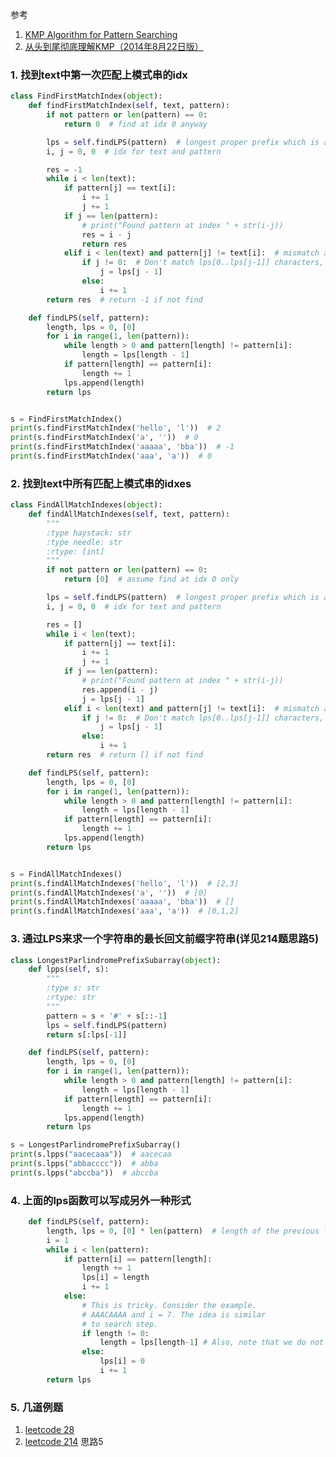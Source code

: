 参考
1. [KMP Algorithm for Pattern Searching](https://www.geeksforgeeks.org/kmp-algorithm-for-pattern-searching/)
2. [从头到尾彻底理解KMP（2014年8月22日版）](https://blog.csdn.net/v_july_v/article/details/7041827)


### 1. 找到text中第一次匹配上模式串的idx

```python
class FindFirstMatchIndex(object):
    def findFirstMatchIndex(self, text, pattern):
        if not pattern or len(pattern) == 0:
            return 0  # find at idx 0 anyway

        lps = self.findLPS(pattern)  # longest proper prefix which is also suffix
        i, j = 0, 0  # idx for text and pattern

        res = -1
        while i < len(text):
            if pattern[j] == text[i]:
                i += 1
                j += 1
            if j == len(pattern):
                # print("Found pattern at index " + str(i-j))
                res = i - j
                return res
            elif i < len(text) and pattern[j] != text[i]:  # mismatch after j matches
                if j != 0:  # Don't match lps[0..lps[j-1]] characters, they will match anyway
                    j = lps[j - 1]
                else:
                    i += 1
        return res  # return -1 if not find

    def findLPS(self, pattern):
        length, lps = 0, [0]
        for i in range(1, len(pattern)):
            while length > 0 and pattern[length] != pattern[i]:
                length = lps[length - 1]
            if pattern[length] == pattern[i]:
                length += 1
            lps.append(length)
        return lps


s = FindFirstMatchIndex()
print(s.findFirstMatchIndex('hello', 'l'))  # 2
print(s.findFirstMatchIndex('a', ''))  # 0
print(s.findFirstMatchIndex('aaaaa', 'bba'))  # -1
print(s.findFirstMatchIndex('aaa', 'a'))  # 0
```

### 2. 找到text中所有匹配上模式串的idxes

```python
class FindAllMatchIndexes(object):
    def findAllMatchIndexes(self, text, pattern):
        """
        :type haystack: str
        :type needle: str
        :rtype: [int]
        """
        if not pattern or len(pattern) == 0:
            return [0]  # assume find at idx 0 only

        lps = self.findLPS(pattern)  # longest proper prefix which is also suffix
        i, j = 0, 0  # idx for text and pattern

        res = []
        while i < len(text):
            if pattern[j] == text[i]:
                i += 1
                j += 1
            if j == len(pattern):
                # print("Found pattern at index " + str(i-j))
                res.append(i - j)
                j = lps[j - 1]
            elif i < len(text) and pattern[j] != text[i]:  # mismatch after j matches
                if j != 0:  # Don't match lps[0..lps[j-1]] characters, they will match anyway
                    j = lps[j - 1]
                else:
                    i += 1
        return res  # return [] if not find

    def findLPS(self, pattern):
        length, lps = 0, [0]
        for i in range(1, len(pattern)):
            while length > 0 and pattern[length] != pattern[i]:
                length = lps[length - 1]
            if pattern[length] == pattern[i]:
                length += 1
            lps.append(length)
        return lps


s = FindAllMatchIndexes()
print(s.findAllMatchIndexes('hello', 'l'))  # [2,3]
print(s.findAllMatchIndexes('a', ''))  # [0]
print(s.findAllMatchIndexes('aaaaa', 'bba'))  # []
print(s.findAllMatchIndexes('aaa', 'a'))  # [0,1,2]
```



### 3. 通过LPS来求一个字符串的最长回文前缀字符串(详见214题思路5)

```python
class LongestParlindromePrefixSubarray(object):
    def lpps(self, s):
        """
        :type s: str
        :rtype: str
        """
        pattern = s + '#' + s[::-1]
        lps = self.findLPS(pattern)
        return s[:lps[-1]]

    def findLPS(self, pattern):
        length, lps = 0, [0]
        for i in range(1, len(pattern)):
            while length > 0 and pattern[length] != pattern[i]:
                length = lps[length - 1]
            if pattern[length] == pattern[i]:
                length += 1
            lps.append(length)
        return lps

s = LongestParlindromePrefixSubarray()
print(s.lpps("aacecaaa"))  # aacecaa
print(s.lpps("abbacccc"))  # abba
print(s.lpps("abccba"))  # abccba
```


### 4. 上面的lps函数可以写成另外一种形式

```python
    def findLPS(self, pattern):
        length, lps = 0, [0] * len(pattern)  # length of the previous longest prefix suffix
        i = 1
        while i < len(pattern):
            if pattern[i] == pattern[length]:
                length += 1
                lps[i] = length
                i += 1
            else:
                # This is tricky. Consider the example.
                # AAACAAAA and i = 7. The idea is similar
                # to search step.
                if length != 0:
                    length = lps[length-1] # Also, note that we do not increment i here
                else:
                    lps[i] = 0
                    i += 1
        return lps
```

### 5. 几道例题

1. [leetcode 28](https://github.com/apachecn/awesome-algorithm/blob/master/docs/Leetcode_Solutions/Python/028._implement_strstr().md)
2. [leetcode 214](https://github.com/apachecn/awesome-algorithm/blob/master/docs/Leetcode_Solutions/Python/214._Shortest_Palindrome.md) 思路5

                
                
                
                
                
                
                
                
                
                
                
                
                
                
                
                
                
                
                
                
                
                
                
                
                
                
                
                
                
                
                

